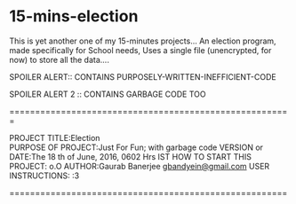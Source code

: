 # 15-mins-election
This is yet another one of my 15-minutes projects...
An election program, made specifically for School needs,
Uses a single file (unencrypted, for now) to store all the data....

SPOILER ALERT:: CONTAINS PURPOSELY-WRITTEN-INEFFICIENT-CODE

SPOILER ALERT 2 :: CONTAINS GARBAGE CODE TOO



=======================================================


PROJECT TITLE:Election  
PURPOSE OF PROJECT:Just For Fun; with garbage code
VERSION or DATE:The 18 th of June, 2016, 0602 Hrs IST
HOW TO START THIS PROJECT: o.O
AUTHOR:Gaurab Banerjee <gbandyein@gmail.com>
USER INSTRUCTIONS: :3


======================================================
